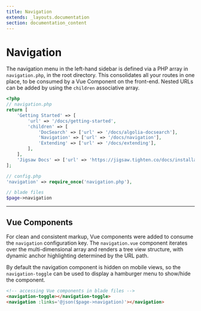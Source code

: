 ```yaml
---
title: Navigation
extends: _layouts.documentation
section: documentation_content
---
```


# Navigation

The navigation menu in the left-hand sidebar is defined via a PHP array in `navigation.php`, in the root directory. This consolidates all your routes in one place, to be consumed by a Vue Component on the front-end. Nested URLs can be added by using the `children` associative array.

```php
<?php
// navigation.php
return [
    'Getting Started' => [
        'url' => '/docs/getting-started',
        'children' => [
            'DocSearch' => ['url' => '/docs/algolia-docsearch'],
            'Navigation' => ['url' => '/docs/navigation'],
            'Extending' => ['url' => '/docs/extending'],
        ],
    ],
    'Jigsaw Docs' => ['url' => 'https://jigsaw.tighten.co/docs/installation'],
];

// config.php
'navigation' => require_once('navigation.php'),

// blade files
$page->navigation
```
<a name="vue-components"></a>

---

## Vue Components

For clean and consistent markup, Vue components were added to consume the `navigation` configuration key. The `navigation.vue` component iterates over the multi-dimensional array and renders a tree view structure, with dynamic anchor highlighting determined by the URL path.

By default the navigation component is hidden on mobile views, so the `navigation-toggle` can be used to display a hamburger menu to show/hide the component.

```html
<!-- accessing Vue components in blade files -->
<navigation-toggle></navigation-toggle>
<navigation :links='@json($page->navigation)'></navigation>
```

